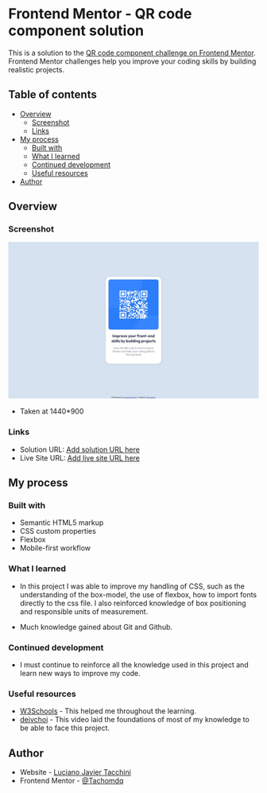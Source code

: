 # Frontend Mentor - QR code component solution

This is a solution to the [QR code component challenge on Frontend Mentor](https://www.frontendmentor.io/challenges/qr-code-component-iux_sIO_H). Frontend Mentor challenges help you improve your coding skills by building realistic projects.

## Table of contents

- [Overview](#overview)
  - [Screenshot](#screenshot)
  - [Links](#links)
- [My process](#my-process)
  - [Built with](#built-with)
  - [What I learned](#what-i-learned)
  - [Continued development](#continued-development)
  - [Useful resources](#useful-resources)
- [Author](#author)

## Overview

### Screenshot

![](./screenshot.jpg)

- Taken at 1440*900

### Links

- Solution URL: [Add solution URL here](https://github.com/Tachomdq/tachomdq.github.io)
- Live Site URL: [Add live site URL here](https://tachomdq.github.io/)

## My process

### Built with

- Semantic HTML5 markup
- CSS custom properties
- Flexbox
- Mobile-first workflow

### What I learned

- In this project I was able to improve my handling of CSS, such as the understanding of the box-model, the use of flexbox, how to import fonts directly to the css file. I also reinforced knowledge of box positioning and responsible units of measurement.

- Much knowledge gained about Git and Github.

### Continued development

- I must continue to reinforce all the knowledge used in this project and learn new ways to improve my code.

### Useful resources

- [W3Schools](https://www.w3schools.com/) - This helped me throughout the learning.
- [deivchoi](https://www.youtube.com/watch?v=8-RC-Q7Wtzc&t=1680s&ab_channel=deivchoi) - This video laid the foundations of most of my knowledge to be able to face this project.

## Author

- Website - [Luciano Javier Tacchini](https://github.com/Tachomdq)
- Frontend Mentor - [@Tachomdq](https://www.frontendmentor.io/profile/Tachomdq)